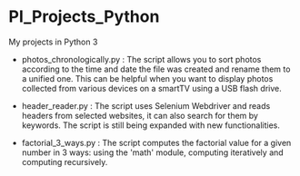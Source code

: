 # PI_Projects_Python
My projects in Python 3

* photos_chronologically.py :
The script allows you to sort photos according to the time and date the file was created and rename them to a unified one.
This can be helpful when you want to display photos collected from various devices on a smartTV using a USB flash drive.


* header_reader.py :
The script uses Selenium Webdriver and reads headers from selected websites, it can also search for them by keywords. 
The script is still being expanded with new functionalities.

* factorial_3_ways.py :
The script computes the factorial value for a given number in 3 ways: using the 'math' module, computing iteratively and computing recursively.
